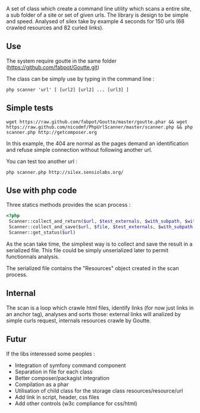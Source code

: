 A set of class which create a command line utility which scans a entire site, a sub folder of a site or set of given urls.
The library is design to be simple and speed. Analysed of silex take by example 4 seconds for 150 urls (68 crawled resources and 82 curled links).

Use
---

The system require goutte in the same folder (https://github.com/fabpot/Goutte.git)

The class can be simply use by typing in the command line :

```
php scanner 'url' [ [url2] [url2] ... [url3] ]
```

Simple tests
------------

```
wget https://raw.github.com/fabpot/Goutte/master/goutte.phar && wget https://raw.github.com/nicodmf/PhpUrlScanner/master/scanner.php && php scanner.php http://getcomposer.org
```

In this example, the 404 are normal as the pages demand an identification and refuse simple connection without following another url.

You can test too another url : 

```
php scanner.php http://silex.sensiolabs.org/
```

Use with php code
-----------------

Three statics methods provides the scan process :
```php
<?php
 Scanner::collect_and_return($url, $test_externals, $with_subpath, $with_sub_domain, $max_depth)
 Scanner::collect_and_save($url, $file, $test_externals, $with_subpath, $with_sub_domain, $max_depth)
 Scanner::get_status($url)
```

As the scan take time, the simpliest way is to collect and save the result in a serialized file. This file could be simply unserialized later to permit functionnals analysis.

The serialized file contains the "Resources" object created in the scan process.

Internal
--------
The scan is a loop which crawle html files, identify links (for now just links in an anchor tag), analyses and sorts those: external links will analized by simple curls request, internals resources crawle by Goutte.

Futur
-----
If the libs interessed some peoples :

 - Integration of symfony command component
 - Separation in file for each class
 - Better composer/packagist integration
 - Compilation as a phar
 - Utilisation of child class for the storage class resources/resource/url
 - Add link in script, header, css files
 - Add other controls (w3c compliance for css/html)
